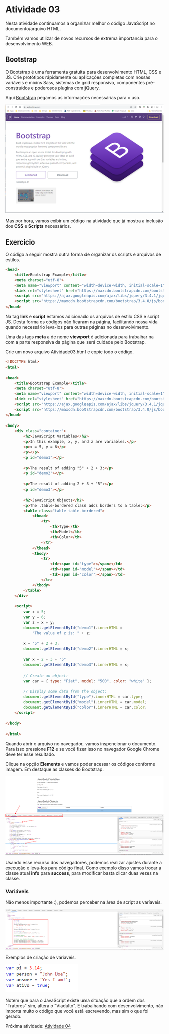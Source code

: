 # Atividade 03
Nesta atividade continuamos a organizar melhor o código JavaScript no documento/arquivo HTML.

Também vamos utilizar de novos recursos de extrema importancia para o desenvolvimento WEB.

## Bootstrap

O Bootstrap é uma ferramenta gratuita para desenvolvimento HTML, CSS e JS. Crie protótipos rápidamente ou aplicações completas com nossas variáveis e mixins Sass, sistemas de grid responsivo, componentes pré-construídos e poderosos plugins com jQuery.

Aqui [Bootstrap](https://getbootstrap.com/) pegamos as informações necessárias para o uso. 

![Bootstrap](/Image/Requisitos08.png)

Mas por hora, vamos exibir um código na atividade que já mostra a inclusão dos **CSS** e **Scripts** necessários.

## Exercício

O código a seguir mostra outra forma de organizar os scripts e arquivos de estilos.

```HTML
<head>
    <title>Bootstrap Example</title>
    <meta charset="utf-8">
    <meta name="viewport" content="width=device-width, initial-scale=1">
    <link rel="stylesheet" href="https://maxcdn.bootstrapcdn.com/bootstrap/3.4.0/css/bootstrap.min.css">
    <script src="https://ajax.googleapis.com/ajax/libs/jquery/3.4.1/jquery.min.js"></script>
    <script src="https://maxcdn.bootstrapcdn.com/bootstrap/3.4.0/js/bootstrap.min.js"></script>
</head>
```

Na tag **link** e **script** estamos adicionado os arquivos de estilo CSS e script JS. Desta forma os códigos não ficaram na página, facilitando nossa vida quando necessário leva-los para outras páginas no desenvolvimento.

Uma das tags **meta** a de nome **viewport** é adicionada para trabalhar na com a parte responsiva da página que será cuidade pelo Bootstrap.

Crie um novo arquivo Atividade03.html e copie todo o código.

```HTML
<!DOCTYPE html>
<html>

<head>
    <title>Bootstrap Example</title>
    <meta charset="utf-8">
    <meta name="viewport" content="width=device-width, initial-scale=1">
    <link rel="stylesheet" href="https://maxcdn.bootstrapcdn.com/bootstrap/3.4.0/css/bootstrap.min.css">
    <script src="https://ajax.googleapis.com/ajax/libs/jquery/3.4.1/jquery.min.js"></script>
    <script src="https://maxcdn.bootstrapcdn.com/bootstrap/3.4.0/js/bootstrap.min.js"></script>
</head>

<body>
    <div class="container">
        <h2>JavaScript Variables</h2>
        <p>In this example, x, y, and z are variables.</p>
        <p>x = 5, y = 6</p>
        <p></p>
        <p id="demo1"></p>

        <p>The result of adding "5" + 2 + 3:</p>
        <p id="demo2"></p>

        <p>The result of adding 2 + 3 + "5":</p>
        <p id="demo3"></p>

        <h2>JavaScript Objects</h2>
        <p>The .table-bordered class adds borders to a table:</p>
        <table class="table table-bordered">
            <thead>
                <tr>
                    <th>Type</th>
                    <th>Model</th>
                    <th>Color</th>
                </tr>
            </thead>
            <tbody>
                <tr>
                    <td><span id="type"></span></td>
                    <td><span id="model"></span></td>
                    <td><span id="color"></span></td>
                </tr>
            </tbody>
        </table>
    </div>

    <script>
        var x = 5;
        var y = 6;
        var z = x + y;
        document.getElementById("demo1").innerHTML =
            "The value of z is: " + z;

        x = "5" + 2 + 3;
        document.getElementById("demo2").innerHTML = x;

        var x = 2 + 3 + "5"
        document.getElementById("demo3").innerHTML = x;

        // Create an object:
        var car = { type: "Fiat", model: "500", color: "white" };

        // Display some data from the object:
        document.getElementById("type").innerHTML = car.type;
        document.getElementById("model").innerHTML = car.model;
        document.getElementById("color").innerHTML = car.color;
    </script>

</body>

</html>
```

Quando abrir o arquivo no navegador, vamos inspencionar o documento. Para isso pressione **F12** e se você fizer isso no navegador Google Chrome deve ter esse resultado.

Clique na opção **Elements** e vamos poder acessar os códigos conforme imagem. Em destaque as classes do Bootstrap.

![F12 Navegador](/Image/Requisitos09.png)

Usando esse recurso dos navegadores, podemos realizar ajustes durante a execução e leva-los para código final. Como exemplo disso vamos trocar a classe atual **info** para **success**, para modificar basta clicar duas vezes na classe.

### Variáveis

Não menos importante :), podemos perceber na área de script as varíaveis. 

![Variáveis](/Image/Requisitos10.png)

Exemplos de criação de váriaveis.

![Variáveis](/Image/Requisitos11.png)

Notem que para o JavaScript existe uma situação que a ordem dos "Tratores" sim, altera o "Viadulto". E trabalhando com desenvolvimento, não importa muito o código que você está escrevendo, mas sim o que foi gerado.

Próxima atividade: [Atividade 04](ATIVIDADE04.md)